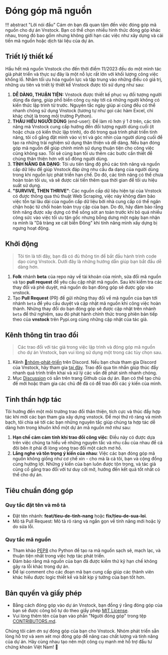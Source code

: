 # Đóng góp mã nguồn

!!! abstract "Lời nói đầu"
    Cám ơn bạn đã quan tâm đến việc đóng góp mã nguồn cho dự án Vnstock. Bạn có thể chọn nhiều hình thức đóng góp khác nhau, trong đó bao gồm nhưng không giới hạn các việc như xây dựng và cải tiến mã nguồn hoặc dịch tài liệu của dự án.

## Triết lý thiết kế

Hầu hết mã nguồn Vnstock cho đến thời điểm 11/2023 đều do một mình tác giả phát triển và thực sự đây là một nỗ lực rất lớn với khối lượng công việc khổng lồ. Nhằm tối ưu hóa nguồn lực và tập trung vào những điều có giá trị, những ưu tiên và triết lý thiết kế Vnstock được tôi sử dụng như sau:

1. **DỄ DÀNG, THUẬN TIỆN:** Vnstock được thiết kế phục vụ đối tượng người dùng đa dạng, giúp phổ biến công cụ này tới cả những người không có kiến thức lập trình từ trước. Nguyên tắc ngày giúp ai cũng đều có thể nhanh chóng sử dụng Vnstock (tương tự như gọi các hàm Excel, chỉ khác chút là trong môi trường Python).
2. **THẤU HIỂU NGƯỜI DÙNG** (end-user): Để làm rõ hơn ý 1 ở trên, các tính năng mà Vnstock cung cấp hướng đến đối tượng người dùng cuối (ít hoặc chưa có kiến thức lập trình), do đó trong quá trình phát triển tính năng, tôi cố gắng đặt mình vào vị trí và góc nhìn của người dùng cuối để tạo ra những trải nghiệm sử dụng thân thiện và dễ dàng. Nếu bạn đóng góp mã nguồn để giúp chính mình sử dụng thuận tiện cho công việc cũng không sao. Tôi sẽ cùng bạn tối ưu thêm các bước cần thiết để chúng thân thiện hơn với số đông người dùng.
3. **TÍNH NĂNG ĐA DẠNG**: Tôi ưu tiên tăng độ phủ các tính năng và nguồn cấp dữ liệu để giúp Vnstock đáp ứng nhu cầu đa dạng của người dùng trong khi nguồn lực phát triển hạn chế. Do đó, các tính năng có thể chưa hoàn toàn tối ưu, và sẽ được cải tiến thêm qua thời gian để tối ưu hiệu suất sử dụng. 
4. **"SURVIVE, THEN THRIVE"**: Các nguồn cấp dữ liệu hiện tại của Vnstock có được thông qua thủ thuật Web Scraping, việc này không đảm bảo việc tồn tại lâu dài của nguồn cấp dữ liệu bởi nhà cung cấp có thể ngăn chặn hoặc từ chối hoàn toàn truy cập của bạn. Do đó, hãy  đảm bảo rằng tính năng được xây dựng có thể sống sót an toàn trước khi bỏ quá nhiều công sức vào việc tối ưu tận gốc nhưng bỗng dưng một ngày bạn nhận ra mình là "Dã tràng xe cát biển Đông" khi tính năng mình xây dựng bị ngưng hoạt động.

## Khởi động

> Tôi tin là tới đây, bạn đã có đủ thông tin để bắt đầu hành trình code dạo cùng Vnstock. Dưới đây là những hướng dẫn giúp bạn bắt đầu dễ dàng hơn.

1. **Folk** nhánh **beta** của repo này về tài khoản của mình, sửa đổi mã nguồn và tạo **pull request** để yêu cầu cập nhật mã nguồn. Sau khi kiểm tra các thay đổi và phê duyệt, mã nguồn do bạn đóng góp sẽ được gộp vào vnstock.
2. Tạo **Pull Request** (PR) để gửi những thay đổi về mã nguồn của bạn tới nhánh `beta` để yêu cầu duyệt và cập nhật mã nguồn khi công việc hoàn thành. Những thay đổi do bạn đóng góp sẽ được cập nhật trên nhánh `beta` để thử nghiệm, sau đó phát hành chính thức trong phiên bản tiếp theo của **vnstock** trên Pypi.org cùng những cập nhật của tác giả.

## Kênh thông tin trao đổi

> Các trao đổi với tác giả trong việc lập trình và đóng góp mã nguồn cho dự án Vnstock, bạn vui lòng sử dụng một trong các tùy chọn sau.

1. Kênh [🧰nhóm-phát-triển](https://discord.com/channels/1096588264254738482/1133760970850832414) trên Discord. Nếu bạn chưa tham gia Discord của Vnstock, hãy tham gia [tại đây](https://discord.gg/6uMq5wZhY4). Trao đổi qua tin nhắn giúp thúc đẩy nhanh quá trình triển khai và xử lý các vấn đề phát sinh nhanh chóng.
2. Mục [Discussion](https://github.com/thinh-vu/vnstock/discussions) có sẵn trên trang Github của dự án. Bạn có thể tạo chủ đề mới hoặc tham gia các chủ đề đã có để trao đổi các ý kiến của mình.

## Tinh thần hợp tác

Tôi hướng đến một môi trường trao đổi thân thiện, tích cực và thúc đẩy hợp tác khi mời các bạn tham gia xây dựng vnstock. Để mọi thứ rõ ràng và minh bạch, tôi chia sẻ tới các bạn những nguyên tắc giúp chúng ta hợp tác dễ dàng hơn trong khuôn khổ một dự án mã nguồn mở như sau:

1. **Hạn chế cảm cảm tính khi trao đổi công việc**: Điều này có được dựa trên việc chúng ta hiểu về những nguyên tắc và nhu cầu của nhau để cả đôi bên ít phải đi lòng vòng trao đổi một cách mơ hồ.
2. **Lắng nghe và tôn trọng ý kiến của nhau**: Việc các bạn đóng góp mã nguồn không giống như cơ chế xin - cho mà là cả tôi, bạn và cộng đồng cùng hưởng lợi. Những ý kiến của bạn luôn được tôn trọng, và tác giả cũng cố gắng trao đổi với tư duy cởi mở, hướng đến kết quả tốt nhất có thể cho dự án.

## Tiêu chuẩn đóng góp

### Quy tắc đặt tên và mô tả
- Đặt tên nhánh: **feat/tieu-de-tinh-nang** hoặc **fix/tieu-de-sua-loi**.
- Mô tả Pull Request: Mô tả rõ ràng và ngắn gọn về tính năng mới hoặc lý do sửa lỗi.

### Quy tắc mã nguồn
- Tham khảo [PEP8](https://www.python.org/dev/peps/pep-0008/) cho Python để tạo ra mã nguồn sạch sẽ, mạch lạc, và thuận tiện nhất trong việc hợp tác phát triển.
- Đảm bảo rằng mã nguồn của bạn đã được kiểm thử kỹ hạn chế không gây ra lỗi khác trong dự án.
- Để lại comment cho các đoạn mã bạn cung cấp giúp các thành viên khác hiểu được logic thiết kế và bắt kịp ý tưởng của bạn tốt hơn.

## Bản quyền và giấy phép
- Bằng cách đóng góp vào dự án Vnstock, bạn đồng ý rằng đóng góp của bạn sẽ được công bố tự do theo giấy phép [MIT License](https://github.com/thinh-vu/vnstock/blob/beta/LICENSE).
- Vui lòng thêm tên của bạn vào phần "Người đóng góp" trong tệp [CONTRIBUTORS.md](https://github.com/thinh-vu/vnstock/blob/beta/CONTRIBUTORS.md).

Chúng tôi cảm ơn sự đóng góp của bạn cho Vnstock. Nhóm phát triển sẵn lòng hỗ trợ và xem xét mọi đóng góp để nâng cao chất lượng và tính năng của dự án. Hãy cùng nhau tạo nên một công cụ mạnh mẽ hỗ trợ đầu tư chứng khoán Việt Nam! 🚀